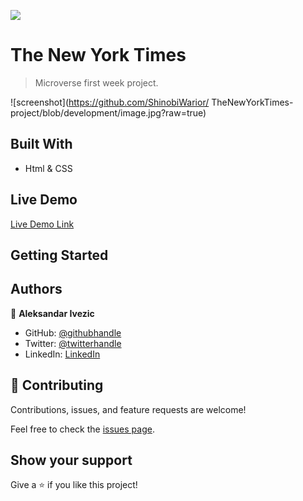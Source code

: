 ![](https://img.shields.io/badge/myapp-blueviolet)

# The New York Times

> Microverse first week project.

![screenshot](https://github.com/ShinobiWarior/
TheNewYorkTimes-project/blob/development/image.jpg?raw=true)



## Built With

- Html & CSS

## Live Demo

[Live Demo Link](https://livedemo.com)


## Getting Started



## Authors

👤 **Aleksandar Ivezic**

- GitHub: [@githubhandle](https://github.com/ShinobiWarior)
- Twitter: [@twitterhandle](https://twitter.com/AIvezic)
- LinkedIn: [LinkedIn](https://linkedin.com/linkedinhandle)

## 🤝 Contributing

Contributions, issues, and feature requests are welcome!

Feel free to check the [issues page](https://github.com/ShinobiWarior/TheNewYorkTimes-project/issues).

## Show your support

Give a ⭐️ if you like this project!

